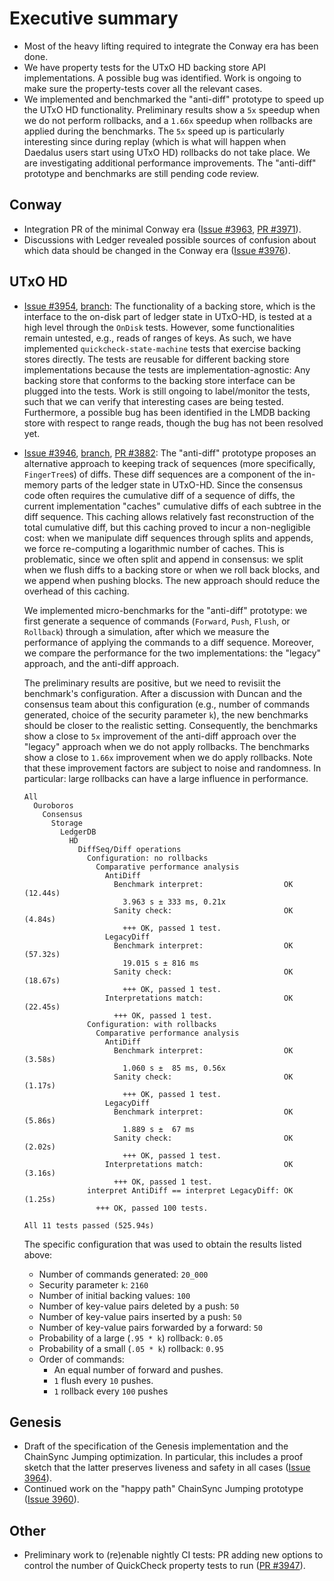 # Executive summary 

- Most of the heavy lifting required to integrate the Conway era has been done. 
- We have property tests for the UTxO HD backing store API implementations. A
  possible bug was identified. Work is ongoing to make sure the property-tests
  cover all the relevant cases.
- We implemented and benchmarked the "anti-diff" prototype to speed up the UTxO
  HD functionality. Preliminary results show a `5x` speedup when we do not
  perform rollbacks, and a `1.66x` speedup when rollbacks are applied during the
  benchmarks. The `5x` speed up is particularly interesting since during replay
  (which is what will happen when Daedalus users start using UTxO HD) rollbacks
  do not take place. We are investigating additional performance improvements.
  The "anti-diff" prototype and benchmarks are still pending code review.

## Conway

 - Integration PR of the minimal Conway era ([Issue #3963][issue-3962], [PR
   #3971][pull-3971]).
 - Discussions with Ledger revealed possible sources of confusion about which
   data should be changed in the Conway era ([Issue #3976][issue-3976]).

## UTxO HD 

- [Issue #3954][issue-3954], [branch][branch-3954]: The functionality of a
  backing store, which is the interface to the on-disk part of ledger state in
  UTxO-HD, is tested at a high level through the `OnDisk` tests. However, some
  functionalities remain untested, e.g., reads of ranges of keys. As such, we
  have implemented `quickcheck-state-machine` tests that exercise backing stores
  directly. The tests are reusable for different backing store implementations
  because the tests are implementation-agnostic: Any backing store that conforms
  to the backing store interface can be plugged into the tests. Work is still
  ongoing to label/monitor the tests, such that we can verify that interesting
  cases are being tested. Furthermore, a possible bug has been identified in the
  LMDB backing store with respect to range reads, though the bug has not been
  resolved yet.
- [Issue #3946][issue-3946], [branch][branch-4199], [PR #3882][pull-3882]: The
  "anti-diff" prototype proposes an alternative approach to keeping track of
  sequences (more specifically, `FingerTree`s) of diffs. These diff sequences
  are a component of the in-memory parts of the ledger state in UTxO-HD. Since
  the consensus code often requires the cumulative diff of a sequence of diffs,
  the current implementation "caches" cumulative diffs of each subtree in the
  diff sequence. This caching allows relatively fast reconstruction of the total
  cumulative diff, but this caching proved to incur a non-negligible cost: when
  we manipulate diff sequences through splits and appends, we force re-computing
  a logarithmic number of caches. This is problematic, since we often split and
  append in consensus: we split when we flush diffs to a backing store or when
  we roll back blocks, and we append when pushing blocks. The new approach
  should reduce the overhead of this caching.

  We implemented micro-benchmarks for the "anti-diff" prototype: we
  first generate a sequence of commands (`Forward`, `Push`, `Flush`, or
  `Rollback`) through a simulation, after which we measure the performance of
  applying the commands to a diff sequence. Moreover, we compare the performance
  for the two implementations: the "legacy" approach, and the anti-diff
  approach.
  
  The preliminary results are positive, but we need to revisiit the benchmark's
  configuration. After a discussion with Duncan and the consensus team about
  this configuration (e.g., number of commands generated, choice of the security
  parameter `k`), the new benchmarks should be closer to the realistic setting.
  Consequently, the benchmarks show a close to `5x` improvement of the anti-diff
  approach over the "legacy" approach when we do not apply rollbacks. The
  benchmarks show a close to `1.66x` improvement when we do apply rollbacks.
  Note that these improvement factors are subject to noise and randomness. In
  particular: large rollbacks can have a large influence in performance.

  ```text
  All
    Ouroboros
      Consensus
        Storage
          LedgerDB
            HD
              DiffSeq/Diff operations
                Configuration: no rollbacks
                  Comparative performance analysis
                    AntiDiff
                      Benchmark interpret:                  OK (12.44s)
                        3.963 s ± 333 ms, 0.21x
                      Sanity check:                         OK (4.84s)
                        +++ OK, passed 1 test.
                    LegacyDiff
                      Benchmark interpret:                  OK (57.32s)
                        19.015 s ± 816 ms
                      Sanity check:                         OK (18.67s)
                        +++ OK, passed 1 test.
                    Interpretations match:                  OK (22.45s)
                      +++ OK, passed 1 test.
                Configuration: with rollbacks
                  Comparative performance analysis
                    AntiDiff
                      Benchmark interpret:                  OK (3.58s)
                        1.060 s ±  85 ms, 0.56x
                      Sanity check:                         OK (1.17s)
                        +++ OK, passed 1 test.
                    LegacyDiff
                      Benchmark interpret:                  OK (5.86s)
                        1.889 s ±  67 ms
                      Sanity check:                         OK (2.02s)
                        +++ OK, passed 1 test.
                    Interpretations match:                  OK (3.16s)
                      +++ OK, passed 1 test.
                interpret AntiDiff == interpret LegacyDiff: OK (1.25s)
                  +++ OK, passed 100 tests.

  All 11 tests passed (525.94s)
  ```

  The specific configuration that was used to obtain the results listed above:
  * Number of commands generated: `20_000`
  * Security parameter `k`: `2160`
  * Number of initial backing values: `100`
  * Number of key-value pairs deleted by a push: `50`
  * Number of key-value pairs inserted by a push: `50`
  * Number of key-value pairs forwarded by a forward: `50`
  * Probability of a large (`.95 * k`) rollback: `0.05`
  * Probability of a small (`.05 * k`) rollback: `0.95`
  * Order of commands: 
    * An equal number of forward and pushes.
    * `1` flush every `10` pushes.
    * `1` rollback every `100` pushes

## Genesis

 - Draft of the specification of the Genesis implementation and the ChainSync Jumping optimization. In particular, this includes a proof sketch that the latter preserves liveness and safety in all cases ([Issue 3964][issue-3964]).
 - Continued work on the "happy path" ChainSync Jumping prototype ([Issue 3960][issue-3960]).

## Other

 - Preliminary work to (re)enable nightly CI tests: PR adding new options to control the number of QuickCheck property tests to run ([PR #3947][pull-3947]).

[issue-3954]: https://github.com/input-output-hk/ouroboros-network/issues/3954
[branch-3954]: https://github.com/input-output-hk/ouroboros-network/tree/jdral/3954-backingstore-property-tests
[issue-3946]: https://github.com/input-output-hk/ouroboros-network/issues/3946
[branch-4199]: https://github.com/input-output-hk/ouroboros-network/tree/jdral/CAD-4199-prototype-anti-diffs
[pull-3882]: https://github.com/input-output-hk/ouroboros-network/pull/3882
[pull-3947]: https://github.com/input-output-hk/ouroboros-network/pull/3947
[issue-3960]: https://github.com/input-output-hk/ouroboros-network/issues/3960
[issue-3962]: https://github.com/input-output-hk/ouroboros-network/issues/3962
[issue-3964]: https://github.com/input-output-hk/ouroboros-network/issues/3964
[pull-3971]: https://github.com/input-output-hk/ouroboros-network/pull/3971
[issue-3976]: https://github.com/input-output-hk/ouroboros-network/issues/3976
